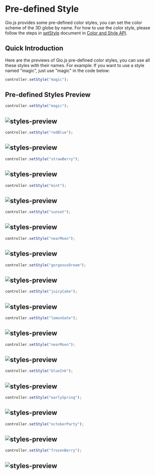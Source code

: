 # Pre-defined Style

Gio.js provides some pre-defined color styles, you can set the color scheme of the 3D globe by name. For how to use the color style, please follow the steps in [setStyle](http://giojs.org/html/docs/colorStyle.html) document in [Color and Style API](http://giojs.org/html/docs/colorIntro_zh.html).

## Quick Introduction

Here are the previews of Gio.js pre-defined color styles, you can use all these styles with their names. For example: If you want to use a style named "magic", just use "magic" in the code below:

```javascript
controller.setStyle("magic");
```

## Pre-defined Styles Preview

```javascript
controller.setStyle("magic");
```
![styles-preview](https://github.com/syt123450/Gio.js/blob/master/assets/images/document/styles/MagicStyle.jpg)
-----

```javascript
controller.setStyle("redBlue");
```
![styles-preview](https://github.com/syt123450/Gio.js/blob/master/assets/images/document/styles/RedBlueStyle.jpg)
-----

```javascript
controller.setStyle("strawBerry");
```
![styles-preview](https://github.com/syt123450/Gio.js/blob/master/assets/images/document/styles/StrawberryStyle.jpg)
-----

```javascript
controller.setStyle("mint");
```
![styles-preview](https://github.com/syt123450/Gio.js/blob/master/assets/images/document/styles/MintStyle.jpg)
-----

```javascript
controller.setStyle("sunset");
```
![styles-preview](https://github.com/syt123450/Gio.js/blob/master/assets/images/document/styles/SunsetStyle.jpg)
-----

```javascript
controller.setStyle("nearMoon");
```
![styles-preview](https://github.com/syt123450/Gio.js/blob/master/assets/images/document/styles/NearMoonStyle.jpg)
-----

```javascript
controller.setStyle("gorgeousDream");
```
![styles-preview](https://github.com/syt123450/Gio.js/blob/master/assets/images/document/styles/GorgeousDreamStyle.jpg)
-----

```javascript
controller.setStyle("juicyCake");
```
![styles-preview](https://github.com/syt123450/Gio.js/blob/master/assets/images/document/styles/JuicyCakeStyle.jpg)
-----

```javascript
controller.setStyle("lemonGate");
```
![styles-preview](https://github.com/syt123450/Gio.js/blob/master/assets/images/document/styles/LemonGateStyle.jpg)
-----

```javascript
controller.setStyle("nearMoon");
```
![styles-preview](https://github.com/syt123450/Gio.js/blob/master/assets/images/document/styles/NearMoonStyle.jpg)
-----

```javascript
controller.setStyle("blueInk");
```
![styles-preview](https://github.com/syt123450/Gio.js/blob/master/assets/images/document/styles/BlueInkStyle.jpg)
-----

```javascript
controller.setStyle("earlySpring");
```
![styles-preview](https://github.com/syt123450/Gio.js/blob/master/assets/images/document/styles/EarlySpringStyle.jpg)
-----

```javascript
controller.setStyle("octoberParty");
```
![styles-preview](https://github.com/syt123450/Gio.js/blob/master/assets/images/document/styles/OctoberPartyStyle.jpg)
-----

```javascript
controller.setStyle("frozenBerry");
```
![styles-preview](https://github.com/syt123450/Gio.js/blob/master/assets/images/document/styles/FrozenBerryStyle.jpg)
-----